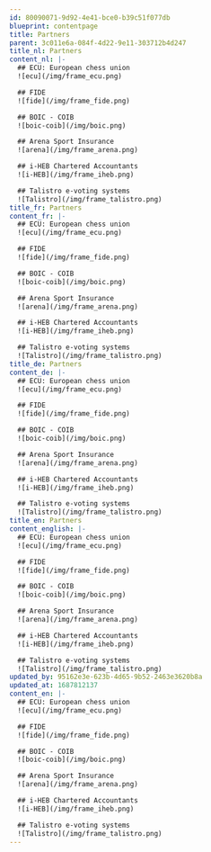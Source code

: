 ```yaml
---
id: 80090071-9d92-4e41-bce0-b39c51f077db
blueprint: contentpage
title: Partners
parent: 3c011e6a-084f-4d22-9e11-303712b4d247
title_nl: Partners
content_nl: |-
  ## ECU: European chess union
  ![ecu](/img/frame_ecu.png)

  ## FIDE
  ![fide](/img/frame_fide.png)

  ## BOIC - COIB
  ![boic-coib](/img/boic.png)

  ## Arena Sport Insurance
  ![arena](/img/frame_arena.png)

  ## i-HEB Chartered Accountants
  ![i-HEB](/img/frame_iheb.png)

  ## Talistro e-voting systems
  ![Talistro](/img/frame_talistro.png)
title_fr: Partners
content_fr: |-
  ## ECU: European chess union
  ![ecu](/img/frame_ecu.png)

  ## FIDE
  ![fide](/img/frame_fide.png)

  ## BOIC - COIB
  ![boic-coib](/img/boic.png)

  ## Arena Sport Insurance
  ![arena](/img/frame_arena.png)

  ## i-HEB Chartered Accountants
  ![i-HEB](/img/frame_iheb.png)

  ## Talistro e-voting systems
  ![Talistro](/img/frame_talistro.png)
title_de: Partners
content_de: |-
  ## ECU: European chess union
  ![ecu](/img/frame_ecu.png)

  ## FIDE
  ![fide](/img/frame_fide.png)

  ## BOIC - COIB
  ![boic-coib](/img/boic.png)

  ## Arena Sport Insurance
  ![arena](/img/frame_arena.png)

  ## i-HEB Chartered Accountants
  ![i-HEB](/img/frame_iheb.png)

  ## Talistro e-voting systems
  ![Talistro](/img/frame_talistro.png)
title_en: Partners
content_english: |-
  ## ECU: European chess union
  ![ecu](/img/frame_ecu.png)

  ## FIDE
  ![fide](/img/frame_fide.png)

  ## BOIC - COIB
  ![boic-coib](/img/boic.png)

  ## Arena Sport Insurance
  ![arena](/img/frame_arena.png)

  ## i-HEB Chartered Accountants
  ![i-HEB](/img/frame_iheb.png)

  ## Talistro e-voting systems
  ![Talistro](/img/frame_talistro.png)
updated_by: 95162e3e-623b-4d65-9b52-2463e3620b8a
updated_at: 1687812137
content_en: |-
  ## ECU: European chess union
  ![ecu](/img/frame_ecu.png)

  ## FIDE
  ![fide](/img/frame_fide.png)

  ## BOIC - COIB
  ![boic-coib](/img/boic.png)

  ## Arena Sport Insurance
  ![arena](/img/frame_arena.png)

  ## i-HEB Chartered Accountants
  ![i-HEB](/img/frame_iheb.png)

  ## Talistro e-voting systems
  ![Talistro](/img/frame_talistro.png)
---
```

